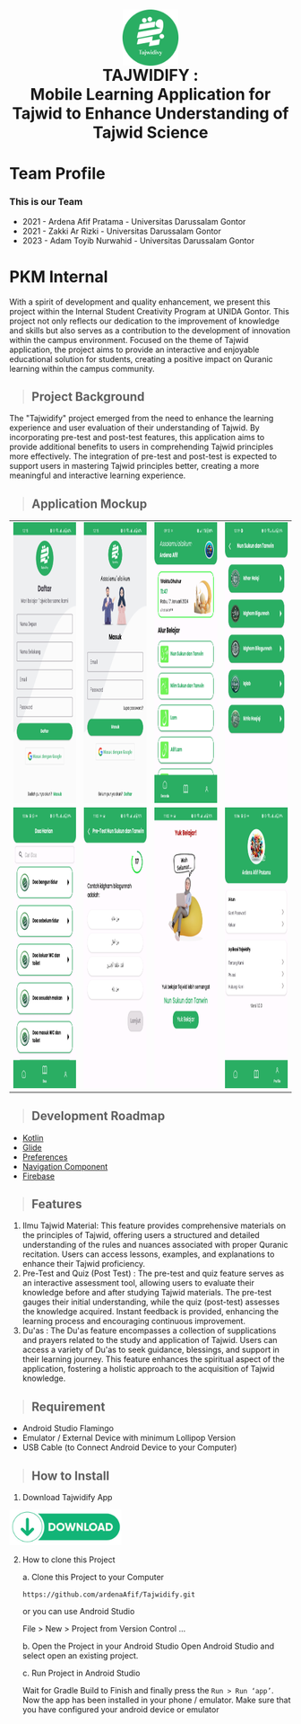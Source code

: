 <h1 align="center">
  <img align="center" src="https://github.com/ardenaAfif/Tajwidify/blob/master/app/src/main/res/drawable/logo_bulet.png"  width="100"></img>
<br>
TAJWIDIFY : <br>
  Mobile Learning Application for Tajwid to Enhance Understanding of Tajwid Science
</h1>

# Team Profile

### This is our Team

* 2021 - Ardena Afif Pratama - Universitas Darussalam Gontor
* 2021 - Zakki Ar Rizki - Universitas Darussalam Gontor
* 2023 - Adam Toyib Nurwahid - Universitas Darussalam Gontor

# PKM Internal
With a spirit of development and quality enhancement, we present this project within the Internal Student Creativity Program at UNIDA Gontor. This project not only reflects our dedication to the improvement of knowledge and skills but also serves as a contribution to the development of innovation within the campus environment. Focused on the theme of Tajwid application, the project aims to provide an interactive and enjoyable educational solution for students, creating a positive impact on Quranic learning within the campus community.

> ## Project Background
The "Tajwidify" project emerged from the need to enhance the learning experience and user evaluation of their understanding of Tajwid. By incorporating pre-test and post-test features, this application aims to provide additional benefits to users in comprehending Tajwid principles more effectively. The integration of pre-test and post-test is expected to support users in mastering Tajwid principles better, creating a more meaningful and interactive learning experience.

> ## Application Mockup
|       |       |       |       |
|-------|-------|-------|-------|
| <img src="https://github.com/ardenaAfif/Tajwidify/blob/master/Mockup%20Fix/daftar.jpg" width="200" height="500"> | <img src="https://github.com/ardenaAfif/Tajwidify/blob/master/Mockup%20Fix/login.jpg" width="200" height="500"> | <img src="https://github.com/ardenaAfif/Tajwidify/blob/master/Mockup%20Fix/home.jpg" width="200" height="500"> | <img src="https://github.com/ardenaAfif/Tajwidify/blob/master/Mockup%20Fix/subBab.jpg" width="200" height="500"> |
| <img src="https://github.com/ardenaAfif/Tajwidify/blob/master/Mockup%20Fix/doa.jpg" width="200" height="500"> | <img src="https://github.com/ardenaAfif/Tajwidify/blob/master/Mockup%20Fix/quiz.jpg" width="200" height="500"> | <img src="https://github.com/ardenaAfif/Tajwidify/blob/master/Mockup%20Fix/result.jpg" width="200" height="500"> | <img src="https://github.com/ardenaAfif/Tajwidify/blob/master/Mockup%20Fix/profile.jpg" width="200" height="500"> |

> ## Development Roadmap
- [Kotlin](https://kotlinlang.org/)
- [Glide](https://github.com/bumptech/glide)
- [Preferences](https://developer.android.com/reference/android/preference/Preference)
- [Navigation Component](https://developer.android.com/guide/navigation/navigation-getting-started)
- [Firebase](https://firebase.google.com/?hl=id)

  
> ## Features
1. Ilmu Tajwid Material: This feature provides comprehensive materials on the principles of Tajwid, offering users a structured and detailed understanding of the rules and nuances associated with proper Quranic recitation. Users can access lessons, examples, and explanations to enhance their Tajwid proficiency.
2. Pre-Test and Quiz (Post Test) : The pre-test and quiz feature serves as an interactive assessment tool, allowing users to evaluate their knowledge before and after studying Tajwid materials. The pre-test gauges their initial understanding, while the quiz (post-test) assesses the knowledge acquired. Instant feedback is provided, enhancing the learning process and encouraging continuous improvement.
3. Du'as : The Du'as feature encompasses a collection of supplications and prayers related to the study and application of Tajwid. Users can access a variety of Du'as to seek guidance, blessings, and support in their learning journey. This feature enhances the spiritual aspect of the application, fostering a holistic approach to the acquisition of Tajwid knowledge.

> ## Requirement
* Android Studio Flamingo
* Emulator / External Device with minimum Lollipop Version
* USB Cable (to Connect Android Device to your Computer)


> ## How to Install
1. Download Tajwidify App

<a href="https://github.com/ardenaAfif/Tajwidify/releases/download/1.1.3/Tajwidify.apk" target="_blank">
  <img src="https://github.com/ardenaAfif/Tajwidify/blob/master/Mockup%20Fix/download.png" alt="Logo AMOLED" width="200">
</a>

2. How to clone this Project

   a. Clone this Project to your Computer
   ```
   https://github.com/ardenaAfif/Tajwidify.git
   ```

   or you can use Android Studio 

   File > New > Project from Version Control ...

   b. Open the Project in your Android Studio
   Open Android Studio and select open an existing project.

   c. Run Project in Android Studio
  
   Wait for Gradle Build to Finish and finally press the `Run > Run ‘app’`. Now the app has been installed in your phone / emulator. Make sure that you have configured your android device or emulator 
